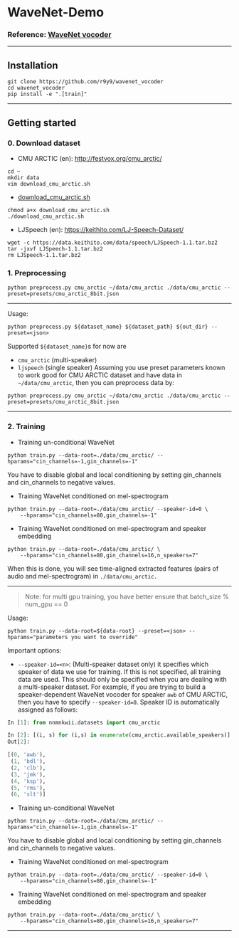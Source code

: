 # WaveNet-Demo

### Reference: [WaveNet vocoder](https://github.com/r9y9/wavenet_vocoder)

----
## Installation

```shell
git clone https://github.com/r9y9/wavenet_vocoder
cd wavenet_vocoder
pip install -e ".[train]"
```

----
## Getting started

### 0. Download dataset
  - CMU ARCTIC (en): http://festvox.org/cmu_arctic/

```shell
cd ~
mkdir data
vim download_cmu_arctic.sh
```

  - [download_cmu_arctic.sh](https://github.com/Eurus-Holmes/WaveNet-Demo/blob/master/download_cmu_arctic.sh)

```shell
chmod a+x download_cmu_arctic.sh
./download_cmu_arctic.sh
```

  - LJSpeech (en): https://keithito.com/LJ-Speech-Dataset/
  
```shell
wget -c https://data.keithito.com/data/speech/LJSpeech-1.1.tar.bz2
tar -jxvf LJSpeech-1.1.tar.bz2
rm LJSpeech-1.1.tar.bz2
```

### 1. Preprocessing

```
python preprocess.py cmu_arctic ~/data/cmu_arctic ./data/cmu_arctic --preset=presets/cmu_arctic_8bit.json
```

----
Usage:

```
python preprocess.py ${dataset_name} ${dataset_path} ${out_dir} --preset=<json>
```

Supported `${dataset_name}`s for now are

  - `cmu_arctic` (multi-speaker)
  - `ljspeech` (single speaker)
Assuming you use preset parameters known to work good for CMU ARCTIC dataset and have data in `~/data/cmu_arctic`, 
then you can preprocess data by:

```
python preprocess.py cmu_arctic ~/data/cmu_arctic ./data/cmu_arctic --preset=presets/cmu_arctic_8bit.json
```


----
### 2. Training

  - Training un-conditional WaveNet

```shell
python train.py --data-root=./data/cmu_arctic/ --hparams="cin_channels=-1,gin_channels=-1"
```
You have to disable global and local conditioning by setting gin_channels and cin_channels to negative values.

  - Training WaveNet conditioned on mel-spectrogram

```shell
python train.py --data-root=./data/cmu_arctic/ --speaker-id=0 \
    --hparams="cin_channels=80,gin_channels=-1"
```

  - Training WaveNet conditioned on mel-spectrogram and speaker embedding

```shell
python train.py --data-root=./data/cmu_arctic/ \
    --hparams="cin_channels=80,gin_channels=16,n_speakers=7"
```

When this is done, you will see time-aligned extracted features (pairs of audio and mel-spectrogram) in `./data/cmu_arctic.`

----
> Note: for multi gpu training, you have better ensure that batch_size % num_gpu == 0

Usage:

```shell
python train.py --data-root=${data-root} --preset=<json> --hparams="parameters you want to override"
```

Important options:

  - `--speaker-id=<n>`: (Multi-speaker dataset only) it specifies which speaker of data we use for training. If this is not specified, all training data are used. This should only be specified when you are dealing with a multi-speaker dataset. For example, if you are trying to build a speaker-dependent WaveNet vocoder for speaker `awb` of CMU ARCTIC, then you have to specify `--speaker-id=0`. Speaker ID is automatically assigned as follows:

```python
In [1]: from nnmnkwii.datasets import cmu_arctic

In [2]: [(i, s) for (i,s) in enumerate(cmu_arctic.available_speakers)]
Out[2]:

[(0, 'awb'),
 (1, 'bdl'),
 (2, 'clb'),
 (3, 'jmk'),
 (4, 'ksp'),
 (5, 'rms'),
 (6, 'slt')]
```

  - Training un-conditional WaveNet

```shell
python train.py --data-root=./data/cmu_arctic/ --hparams="cin_channels=-1,gin_channels=-1"
```
You have to disable global and local conditioning by setting gin_channels and cin_channels to negative values.

  - Training WaveNet conditioned on mel-spectrogram

```shell
python train.py --data-root=./data/cmu_arctic/ --speaker-id=0 \
    --hparams="cin_channels=80,gin_channels=-1"
```

  - Training WaveNet conditioned on mel-spectrogram and speaker embedding

```shell
python train.py --data-root=./data/cmu_arctic/ \
    --hparams="cin_channels=80,gin_channels=16,n_speakers=7"
```

----




